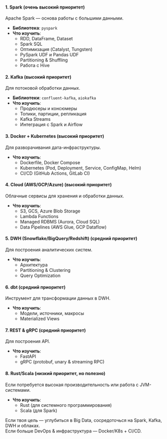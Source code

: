 #### **1. Spark (очень высокий приоритет)**

Apache Spark — основа работы с большими данными.

- **Библиотека**: `pyspark`
- **Что изучить**:
    - RDD, DataFrame, Dataset
    - Spark SQL
    - Оптимизация (Catalyst, Tungsten)
    - PySpark UDF и Pandas UDF
    - Partitioning & Shuffling
    - Работа с Hive

#### **2. Kafka (высокий приоритет)**

Для потоковой обработки данных.

- **Библиотеки**: `confluent-kafka`, `aiokafka`
- **Что изучить**:
    - Продюсеры и консюмеры
    - Топики, партиции, репликация
    - Kafka Streams
    - Интеграция с Spark и Airflow

#### **3. Docker + Kubernetes (высокий приоритет)**

Для разворачивания дата-инфраструктуры.

- **Что изучить**:
    - Dockerfile, Docker Compose
    - Kubernetes (Pod, Deployment, Service, ConfigMap, Helm)
    - CI/CD (GitHub Actions, GitLab CI)

#### **4. Cloud (AWS/GCP/Azure) (высокий приоритет)**

Облачные сервисы для хранения и обработки данных.

- **Что изучить**:
    - S3, GCS, Azure Blob Storage
    - Lambda Functions
    - Managed RDBMS (Aurora, Cloud SQL)
    - Data Pipelines (AWS Glue, GCP Dataflow)

#### **5. DWH (Snowflake/BigQuery/Redshift) (средний приоритет)**

Для построения аналитических систем.

- **Что изучить**:
    - Архитектура
    - Partitioning & Clustering
    - Query Optimization

#### **6. dbt (средний приоритет)**

Инструмент для трансформации данных в DWH.

- **Что изучить**:
    - Модели, источники, макросы
    - Materialized Views

#### **7. REST & gRPC (средний приоритет)**

Для построения API.

- **Что изучить**:
    - FastAPI
    - gRPC (protobuf, unary & streaming RPC)

#### **8. Rust/Scala (низкий приоритет, но полезно)**

Если потребуется высокая производительность или работа с JVM-системами.

- **Что изучить**:
    - Rust (для системного программирования)
    - Scala (для Spark)

Если твоя цель — углубиться в Big Data, сосредоточься на Spark, Kafka, DWH и облаках.  
Если больше DevOps & инфраструктура — Docker/K8s + CI/CD.